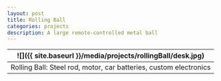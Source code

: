```yaml
---
layout: post
title: Rolling Ball
categories: projects
description: A large remote-controlled metal ball 
---
```


![]({{ site.baseurl }}/media/projects/rollingBall/desk.jpg) |
:----------: |
Rolling Ball: Steel rod, motor, car batteries, custom electronics |

